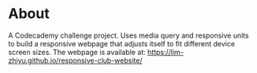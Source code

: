# About
A Codecademy challenge project. Uses media query and responsive units to build a responsive webpage that adjusts itself to fit different device screen sizes. The webpage is available at: https://lim-zhiyu.github.io/responsive-club-website/